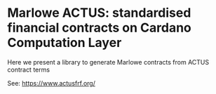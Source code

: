 # Marlowe ACTUS: standardised financial contracts on Cardano Computation Layer

Here we present a library to generate Marlowe contracts from ACTUS contract terms

See: https://www.actusfrf.org/
